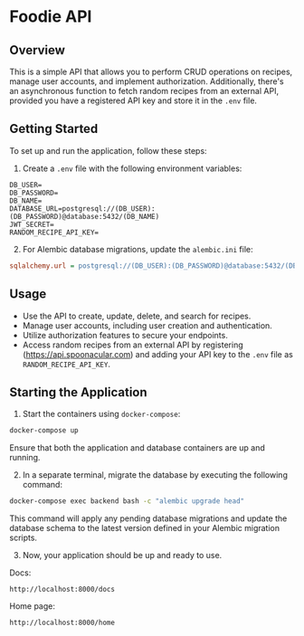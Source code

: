 # Foodie API

## Overview
This is a simple API that allows you to perform CRUD operations on recipes, manage user accounts, and implement authorization. Additionally, there's an asynchronous function to fetch random recipes from an external API, provided you have a registered API key and store it in the `.env` file.

## Getting Started
To set up and run the application, follow these steps:

1. Create a `.env` file with the following environment variables:

```env
DB_USER=
DB_PASSWORD=
DB_NAME=
DATABASE_URL=postgresql://(DB_USER):(DB_PASSWORD)@database:5432/(DB_NAME)
JWT_SECRET=
RANDOM_RECIPE_API_KEY=
```

2. For Alembic database migrations, update the `alembic.ini` file:

```ini
sqlalchemy.url = postgresql://(DB_USER):(DB_PASSWORD)@database:5432/(DB_NAME)
```

## Usage
- Use the API to create, update, delete, and search for recipes.
- Manage user accounts, including user creation and authentication.
- Utilize authorization features to secure your endpoints.
- Access random recipes from an external API by registering (https://api.spoonacular.com) and adding your API key to the `.env` file as `RANDOM_RECIPE_API_KEY`.

## Starting the Application

1. Start the containers using `docker-compose`:

```bash
docker-compose up
```

Ensure that both the application and database containers are up and running.

2. In a separate terminal, migrate the database by executing the following command:

```bash
docker-compose exec backend bash -c "alembic upgrade head"
```

This command will apply any pending database migrations and update the database schema to the latest version defined in your Alembic migration scripts.

3. Now, your application should be up and ready to use.

Docs:
```
http://localhost:8000/docs
```

Home page:
```
http://localhost:8000/home
```

